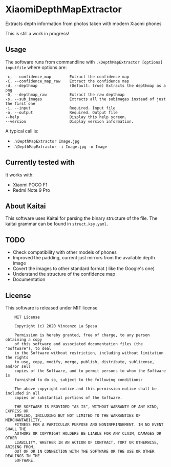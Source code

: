# XiaomiDepthMapExtractor
Extracts depth information from photos taken with modern Xiaomi phones

This is still a work in progress!

## Usage

The software runs from commandline with `.\DepthMapExtractor [options] inputfile` where options are:

    -c, --confidence_map        Extract the confidence map
    -C, --confidence_map_raw    Extract the confidence map
    -d, --depthmap              (Default: true) Extracts the depthmap as a png
    -D, --depthmap_raw          Extract the raw depthmap
    -s, --sub_images            Extracts all the subimages instead of just the first one
    -i, --input                 Required. Input file
    -o, --output                Required. Output file
    --help                      Display this help screen.
    --version                   Display version information.

A typical call is:

-  `.\DepthMapExtractor Image.jpg` 
-  `.\DepthMapExtractor -i Image.jpg -o Image` 

## Currently tested with

It works with: 

- Xiaomi POCO F1
- Redmi Note 9 Pro

## About Kaitai

This software uses Kaitai for parsing the binary structure of the file.
The kaitai grammar can be found in `struct.ksy.yaml`. 

## TODO

- Check compatibility with other models of phones
- Improved the padding, current just mirrors from the available depth image
- Covert the images to other standard format ( like the Google's one)
- Understand the structure of the confidence map
- Documentation

## License
This software is released under MIT license 

        MIT License

        Copyright (c) 2020 Vincenzo La Spesa

        Permission is hereby granted, free of charge, to any person obtaining a copy
        of this software and associated documentation files (the "Software"), to deal
        in the Software without restriction, including without limitation the rights
        to use, copy, modify, merge, publish, distribute, sublicense, and/or sell
        copies of the Software, and to permit persons to whom the Software is
        furnished to do so, subject to the following conditions:

        The above copyright notice and this permission notice shall be included in all
        copies or substantial portions of the Software.

        THE SOFTWARE IS PROVIDED "AS IS", WITHOUT WARRANTY OF ANY KIND, EXPRESS OR
        IMPLIED, INCLUDING BUT NOT LIMITED TO THE WARRANTIES OF MERCHANTABILITY,
        FITNESS FOR A PARTICULAR PURPOSE AND NONINFRINGEMENT. IN NO EVENT SHALL THE
        AUTHORS OR COPYRIGHT HOLDERS BE LIABLE FOR ANY CLAIM, DAMAGES OR OTHER
        LIABILITY, WHETHER IN AN ACTION OF CONTRACT, TORT OR OTHERWISE, ARISING FROM,
        OUT OF OR IN CONNECTION WITH THE SOFTWARE OR THE USE OR OTHER DEALINGS IN THE
        SOFTWARE.